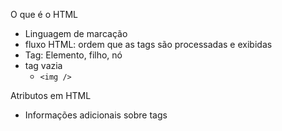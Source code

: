 
O que é o HTML
- Linguagem de marcação
- fluxo HTML: ordem que as tags são processadas e exibidas
- Tag: Elemento, filho, nó
- tag vazia
	- `<img />`

Atributos em HTML
 - Informações adicionais sobre tags


